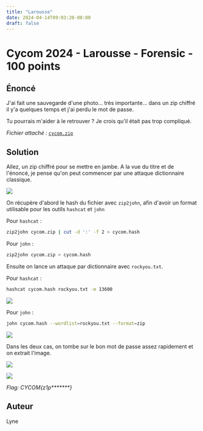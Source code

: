 ```yaml
---
title: "Larousse"
date: 2024-04-14T09:03:20-08:00
draft: false
---
```


# Cycom 2024 - Larousse - Forensic - 100 points

## Énoncé
J'ai fait une sauvegarde d'une photo... très importante... dans un zip chiffré il y'a quelques temps et j'ai perdu le mot de passe.

Tu pourrais m'aider à le retrouver ? Je crois qu'il était pas trop compliqué.

*Fichier attaché :* [`cycom.zip`](/files/cycom.zip)

## Solution
Allez, un zip chiffré pour se mettre en jambe. A la vue du titre et de l'énoncé, je pense qu'on peut commencer par une attaque dictionnaire classique.
  
![](/images/2024/013/01.png)

On récupère d'abord le hash du fichier avec `zip2john`, afin d'avoir un format utilisable pour les outils `hashcat` et `john`

Pour `hashcat` : 

```bash
zip2john cycom.zip | cut -d ':' -f 2 > cycom.hash
```

Pour `john` : 

```bash
zip2john cycom.zip > cycom.hash
```

Ensuite on lance un attaque par dictionnaire avec `rockyou.txt`.

Pour `hashcat` : 

```bash
hashcat cycom.hash rockyou.txt -m 13600
```

![](/images/2024/013/03.png)

Pour `john` : 

```bash
john cycom.hash --wordlist=rockyou.txt --format=zip
```

![](/images/2024/013/02.png)



Dans les deux cas, on tombe sur le bon mot de passe assez rapidement et on extrait l'image.

![](/images/2024/013/04.png)

![](/images/2024/013/05.png)

*Flag: CYCOM{z1p\*\*\*\*\*\*\*}*

## Auteur

Lyne